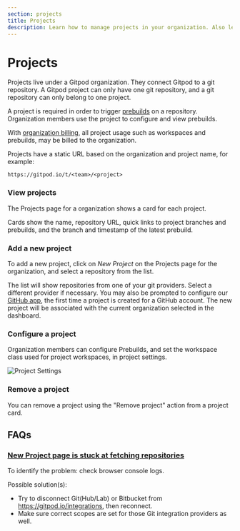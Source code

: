 ```yaml
---
section: projects
title: Projects
description: Learn how to manage projects in your organization. Also learn about project roles and permissions. It allows configuring settings like environment variables and prebuilds for repositories in your organization.
---
```


<script context="module">
  export const prerender = true;
</script>

# Projects

Projects live under a Gitpod organization. They connect Gitpod to a git repository. A Gitpod project can only have one git repository, and a git repository can only belong to one project.

A project is required in order to trigger [prebuilds](/docs/configure/projects/prebuilds) on a repository. Organization members use the project to configure and view prebuilds.

With [organization billing](/docs/configure/billing#configure-organization-billing), all project usage such as workspaces and prebuilds, may be billed to the organization.

Projects have a static URL based on the organization and project name, for example:

<!-- TODO: Update slug, depends upon => https://github.com/gitpod-io/gitpod/pull/16050#pullrequestreview-1272075181 -->

`https://gitpod.io/t/<team>/<project>`

### View projects

The Projects page for a organization shows a card for each project.

Cards show the name, repository URL, quick links to project branches and prebuilds, and the branch and timestamp of the latest prebuild.

### Add a new project

To add a new project, click on _New Project_ on the Projects page for the organization, and select a repository from the list.

The list will show repositories from one of your git providers. Select a different provider if necessary. You may also be prompted to configure our [GitHub app](/docs/configure/authentication/github#authorizing-github-webhooks), the first time a project is created for a GitHub account. The new project will be associated with the current organization selected in the dashboard.

### Configure a project

Organization members can configure Prebuilds, and set the workspace class used for project workspaces, in project settings.

![Project Settings](../../../static/images/docs/project-settings.png)

### Remove a project

You can remove a project using the "Remove project" action from a project card.

## FAQs

### [New Project page is stuck at fetching repositories](https://discord.com/channels/816244985187008514/1056255866791272488)

<!-- DISCORD_BOT_FAQ - DO NOT REMOVE -->

To identify the problem: check browser console logs.

Possible solution(s):

-   Try to disconnect Git(Hub/Lab) or Bitbucket from https://gitpod.io/integrations, then reconnect.
-   Make sure correct scopes are set for those Git integration providers as well.
